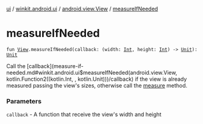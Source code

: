 [ui](../../index.md) / [winkit.android.ui](../index.md) / [android.view.View](index.md) / [measureIfNeeded](./measure-if-needed.md)

# measureIfNeeded

`fun `[`View`](https://developer.android.com/reference/android/view/View.html)`.measureIfNeeded(callback: (width: `[`Int`](https://kotlinlang.org/api/latest/jvm/stdlib/kotlin/-int/index.html)`, height: `[`Int`](https://kotlinlang.org/api/latest/jvm/stdlib/kotlin/-int/index.html)`) -> `[`Unit`](https://kotlinlang.org/api/latest/jvm/stdlib/kotlin/-unit/index.html)`): `[`Unit`](https://kotlinlang.org/api/latest/jvm/stdlib/kotlin/-unit/index.html)

Call the [callback](measure-if-needed.md#winkit.android.ui$measureIfNeeded(android.view.View, kotlin.Function2((kotlin.Int, , kotlin.Unit)))/callback) if the view is already measured passing the view's sizes, otherwise call the [measure](measure.md) method.

### Parameters

`callback` - A function that receive the view's width and height